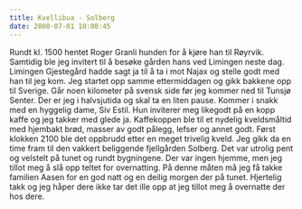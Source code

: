 ```yaml
---
title: Kvellibua - Solberg
date: 2008-07-01 10:08:45
---
```


Rundt kl. 1500 hentet Roger Granli hunden for å kjøre han til Røyrvik. Samtidig ble jeg invitert til å besøke gården hans ved Limingen neste dag. Limingen Gjestegård hadde sagt ja til å ta i mot Najax og stelle godt med han til jeg kom. Jeg startet opp samme ettermiddagen og gikk bakkene opp til Sverige. Går noen kilometer på svensk side før jeg kommer ned til Tunsjø Senter. Der er jeg i halvsjutida og skal ta en liten pause. Kommer i snakk med en hyggelig dame, Siv Estil. Hun inviterer meg likegodt på en kopp kaffe og jeg takker med glede ja. Kaffekoppen ble til et nydelig kveldsmåltid med hjembakt brød, masser av godt pålegg, lefser og annet godt. Først klokken 2100 ble det oppbrudd etter en meget trivelig kveld. Jeg gikk da en time fram til den vakkert beliggende fjellgården Solberg. Det var utrolig pent og velstelt på tunet og rundt bygningene. Der var ingen hjemme, men jeg tillot meg å slå opp teltet for overnatting. På denne måten må jeg få takke familien Aasen for en god natt og en deilig morgen der på tunet. Hjertelig takk og jeg håper dere ikke tar det ille opp at jeg tillot meg å overnatte der hos dere.
